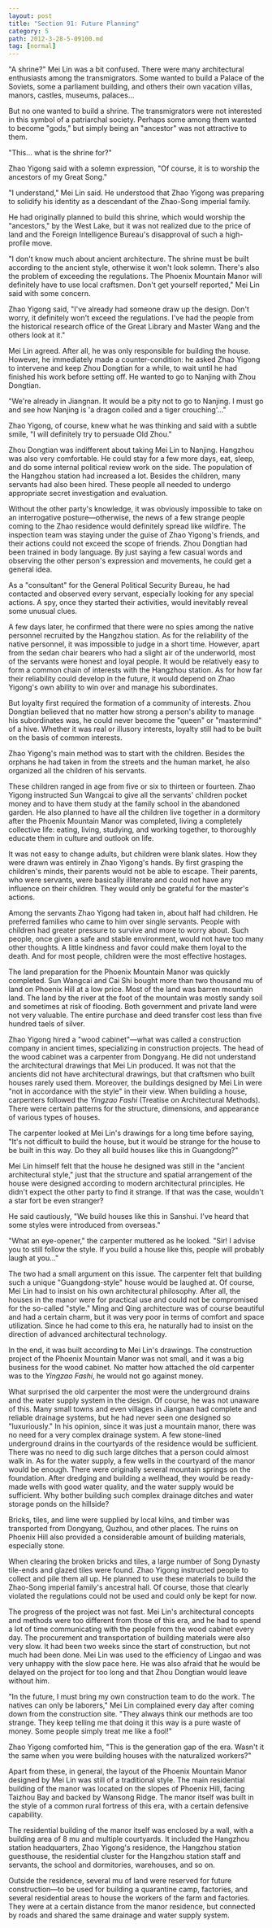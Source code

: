 ```yaml
---
layout: post
title: "Section 91: Future Planning"
category: 5
path: 2012-3-28-5-09100.md
tag: [normal]
---
```


"A shrine?" Mei Lin was a bit confused. There were many architectural enthusiasts among the transmigrators. Some wanted to build a Palace of the Soviets, some a parliament building, and others their own vacation villas, manors, castles, museums, palaces...

But no one wanted to build a shrine. The transmigrators were not interested in this symbol of a patriarchal society. Perhaps some among them wanted to become "gods," but simply being an "ancestor" was not attractive to them.

"This... what is the shrine for?"

Zhao Yigong said with a solemn expression, "Of course, it is to worship the ancestors of my Great Song."

"I understand," Mei Lin said. He understood that Zhao Yigong was preparing to solidify his identity as a descendant of the Zhao-Song imperial family.

He had originally planned to build this shrine, which would worship the "ancestors," by the West Lake, but it was not realized due to the price of land and the Foreign Intelligence Bureau's disapproval of such a high-profile move.

"I don't know much about ancient architecture. The shrine must be built according to the ancient style, otherwise it won't look solemn. There's also the problem of exceeding the regulations. The Phoenix Mountain Manor will definitely have to use local craftsmen. Don't get yourself reported," Mei Lin said with some concern.

Zhao Yigong said, "I've already had someone draw up the design. Don't worry, it definitely won't exceed the regulations. I've had the people from the historical research office of the Great Library and Master Wang and the others look at it."

Mei Lin agreed. After all, he was only responsible for building the house. However, he immediately made a counter-condition: he asked Zhao Yigong to intervene and keep Zhou Dongtian for a while, to wait until he had finished his work before setting off. He wanted to go to Nanjing with Zhou Dongtian.

"We're already in Jiangnan. It would be a pity not to go to Nanjing. I must go and see how Nanjing is 'a dragon coiled and a tiger crouching'..."

Zhao Yigong, of course, knew what he was thinking and said with a subtle smile, "I will definitely try to persuade Old Zhou."

Zhou Dongtian was indifferent about taking Mei Lin to Nanjing. Hangzhou was also very comfortable. He could stay for a few more days, eat, sleep, and do some internal political review work on the side. The population of the Hangzhou station had increased a lot. Besides the children, many servants had also been hired. These people all needed to undergo appropriate secret investigation and evaluation.

Without the other party's knowledge, it was obviously impossible to take on an interrogative posture—otherwise, the news of a few strange people coming to the Zhao residence would definitely spread like wildfire. The inspection team was staying under the guise of Zhao Yigong's friends, and their actions could not exceed the scope of friends. Zhou Dongtian had been trained in body language. By just saying a few casual words and observing the other person's expression and movements, he could get a general idea.

As a "consultant" for the General Political Security Bureau, he had contacted and observed every servant, especially looking for any special actions. A spy, once they started their activities, would inevitably reveal some unusual clues.

A few days later, he confirmed that there were no spies among the native personnel recruited by the Hangzhou station. As for the reliability of the native personnel, it was impossible to judge in a short time. However, apart from the sedan chair bearers who had a slight air of the underworld, most of the servants were honest and loyal people. It would be relatively easy to form a common chain of interests with the Hangzhou station. As for how far their reliability could develop in the future, it would depend on Zhao Yigong's own ability to win over and manage his subordinates.

But loyalty first required the formation of a community of interests. Zhou Dongtian believed that no matter how strong a person's ability to manage his subordinates was, he could never become the "queen" or "mastermind" of a hive. Whether it was real or illusory interests, loyalty still had to be built on the basis of common interests.

Zhao Yigong's main method was to start with the children. Besides the orphans he had taken in from the streets and the human market, he also organized all the children of his servants.

These children ranged in age from five or six to thirteen or fourteen. Zhao Yigong instructed Sun Wangcai to give all the servants' children pocket money and to have them study at the family school in the abandoned garden. He also planned to have all the children live together in a dormitory after the Phoenix Mountain Manor was completed, living a completely collective life: eating, living, studying, and working together, to thoroughly educate them in culture and outlook on life.

It was not easy to change adults, but children were blank slates. How they were drawn was entirely in Zhao Yigong's hands. By first grasping the children's minds, their parents would not be able to escape. Their parents, who were servants, were basically illiterate and could not have any influence on their children. They would only be grateful for the master's actions.

Among the servants Zhao Yigong had taken in, about half had children. He preferred families who came to him over single servants. People with children had greater pressure to survive and more to worry about. Such people, once given a safe and stable environment, would not have too many other thoughts. A little kindness and favor could make them loyal to the death. And for most people, children were the most effective hostages.

The land preparation for the Phoenix Mountain Manor was quickly completed. Sun Wangcai and Cai Shi bought more than two thousand mu of land on Phoenix Hill at a low price. Most of the land was barren mountain land. The land by the river at the foot of the mountain was mostly sandy soil and sometimes at risk of flooding. Both government and private land were not very valuable. The entire purchase and deed transfer cost less than five hundred taels of silver.

Zhao Yigong hired a "wood cabinet"—what was called a construction company in ancient times, specializing in construction projects. The head of the wood cabinet was a carpenter from Dongyang. He did not understand the architectural drawings that Mei Lin produced. It was not that the ancients did not have architectural drawings, but that craftsmen who built houses rarely used them. Moreover, the buildings designed by Mei Lin were "not in accordance with the style" in their view. When building a house, carpenters followed the *Yingzao Fashi* (Treatise on Architectural Methods). There were certain patterns for the structure, dimensions, and appearance of various types of houses.

The carpenter looked at Mei Lin's drawings for a long time before saying, "It's not difficult to build the house, but it would be strange for the house to be built in this way. Do they all build houses like this in Guangdong?"

Mei Lin himself felt that the house he designed was still in the "ancient architectural style," just that the structure and spatial arrangement of the house were designed according to modern architectural principles. He didn't expect the other party to find it strange. If that was the case, wouldn't a star fort be even stranger?

He said cautiously, "We build houses like this in Sanshui. I've heard that some styles were introduced from overseas."

"What an eye-opener," the carpenter muttered as he looked. "Sir! I advise you to still follow the style. If you build a house like this, people will probably laugh at you..."

The two had a small argument on this issue. The carpenter felt that building such a unique "Guangdong-style" house would be laughed at. Of course, Mei Lin had to insist on his own architectural philosophy. After all, the houses in the manor were for practical use and could not be compromised for the so-called "style." Ming and Qing architecture was of course beautiful and had a certain charm, but it was very poor in terms of comfort and space utilization. Since he had come to this era, he naturally had to insist on the direction of advanced architectural technology.

In the end, it was built according to Mei Lin's drawings. The construction project of the Phoenix Mountain Manor was not small, and it was a big business for the wood cabinet. No matter how attached the old carpenter was to the *Yingzao Fashi*, he would not go against money.

What surprised the old carpenter the most were the underground drains and the water supply system in the design. Of course, he was not unaware of this. Many small towns and even villages in Jiangnan had complete and reliable drainage systems, but he had never seen one designed so "luxuriously." In his opinion, since it was just a mountain manor, there was no need for a very complex drainage system. A few stone-lined underground drains in the courtyards of the residence would be sufficient. There was no need to dig such large ditches that a person could almost walk in. As for the water supply, a few wells in the courtyard of the manor would be enough. There were originally several mountain springs on the foundation. After dredging and building a wellhead, they would be ready-made wells with good water quality, and the water supply would be sufficient. Why bother building such complex drainage ditches and water storage ponds on the hillside?

Bricks, tiles, and lime were supplied by local kilns, and timber was transported from Dongyang, Quzhou, and other places. The ruins on Phoenix Hill also provided a considerable amount of building materials, especially stone.

When clearing the broken bricks and tiles, a large number of Song Dynasty tile-ends and glazed tiles were found. Zhao Yigong instructed people to collect and pile them all up. He planned to use these materials to build the Zhao-Song imperial family's ancestral hall. Of course, those that clearly violated the regulations could not be used and could only be kept for now.

The progress of the project was not fast. Mei Lin's architectural concepts and methods were too different from those of this era, and he had to spend a lot of time communicating with the people from the wood cabinet every day. The procurement and transportation of building materials were also very slow. It had been two weeks since the start of construction, but not much had been done. Mei Lin was used to the efficiency of Lingao and was very unhappy with the slow pace here. He was also afraid that he would be delayed on the project for too long and that Zhou Dongtian would leave without him.

"In the future, I must bring my own construction team to do the work. The natives can only be laborers," Mei Lin complained every day after coming down from the construction site. "They always think our methods are too strange. They keep telling me that doing it this way is a pure waste of money. Some people simply treat me like a fool!"

Zhao Yigong comforted him, "This is the generation gap of the era. Wasn't it the same when you were building houses with the naturalized workers?"

Apart from these, in general, the layout of the Phoenix Mountain Manor designed by Mei Lin was still of a traditional style. The main residential building of the manor was located on the slopes of Phoenix Hill, facing Taizhou Bay and backed by Wansong Ridge. The manor itself was built in the style of a common rural fortress of this era, with a certain defensive capability.

The residential building of the manor itself was enclosed by a wall, with a building area of 8 mu and multiple courtyards. It included the Hangzhou station headquarters, Zhao Yigong's residence, the Hangzhou station guesthouse, the residential cluster for the Hangzhou station staff and servants, the school and dormitories, warehouses, and so on.

Outside the residence, several mu of land were reserved for future construction—to be used for building a quarantine camp, factories, and several residential areas to house the workers of the farm and factories. They were at a certain distance from the manor residence, but connected by roads and shared the same drainage and water supply system.